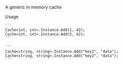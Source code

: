 <p>
    A generic in memory cache
</p>

<p>
    Usage
</p>

    ```
    Cache<int, int>.Instance.Add(1, 42);
    Cache<int, int>.Instance.Add(2, 42);
    ```

    ```
    Cache<string, string>.Instance.Add("key1", "data");
    Cache<string, string>.Instance.Add("key2", "data");
    ```